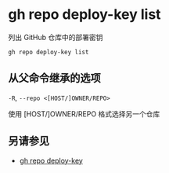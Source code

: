 # gh repo deploy-key list

列出 GitHub 仓库中的部署密钥

```
gh repo deploy-key list
```

## 从父命令继承的选项

`-R`, `--repo <[HOST/]OWNER/REPO>`

使用 [HOST/]OWNER/REPO 格式选择另一个仓库

## 另请参见

- [gh repo deploy-key](/gh_repo_deploy-key)